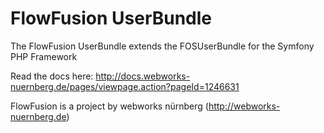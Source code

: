 FlowFusion UserBundle
=

The FlowFusion UserBundle extends the FOSUserBundle for the Symfony PHP Framework

Read the docs here: http://docs.webworks-nuernberg.de/pages/viewpage.action?pageId=1246631

FlowFusion is a project by webworks nürnberg (http://webworks-nuernberg.de)
